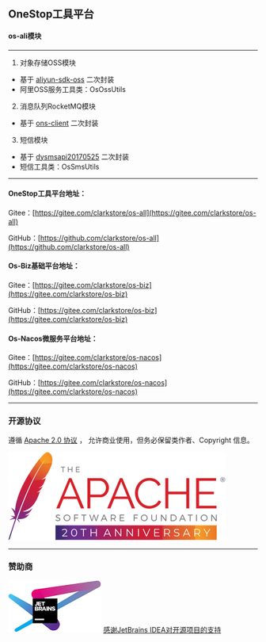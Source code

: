 ## OneStop工具平台
#### os-ali模块

---

1. 对象存储OSS模块
- 基于 [aliyun-sdk-oss](https://help.aliyun.com/product/31815.html) 二次封装
- 阿里OSS服务工具类：OsOssUtils
2. 消息队列RocketMQ模块
- 基于 [ons-client](https://help.aliyun.com/product/29530.html) 二次封装
3. 短信模块
- 基于 [dysmsapi20170525](https://help.aliyun.com/product/44282.html) 二次封装
- 短信工具类：OsSmsUtils

---

#### OneStop工具平台地址：
Gitee：[https://gitee.com/clarkstore/os-all](https://gitee.com/clarkstore/os-all)

GitHub：[https://github.com/clarkstore/os-all](https://github.com/clarkstore/os-all)

#### Os-Biz基础平台地址：
Gitee：[https://gitee.com/clarkstore/os-biz](https://gitee.com/clarkstore/os-biz)

GitHub：[https://gitee.com/clarkstore/os-biz](https://gitee.com/clarkstore/os-biz)

#### Os-Nacos微服务平台地址：
Gitee：[https://gitee.com/clarkstore/os-nacos](https://gitee.com/clarkstore/os-nacos)

GitHub：[https://gitee.com/clarkstore/os-nacos](https://gitee.com/clarkstore/os-nacos)

---
### 开源协议
遵循 [Apache 2.0 协议](https://www.apache.org/licenses/LICENSE-2.0.html) ，
允许商业使用，但务必保留类作者、Copyright 信息。

![](apache.png)

---
### 赞助商
[![JetBrains IDEA](jetbrains.png)](https://jb.gg/OpenSource)
[感谢JetBrains IDEA对开源项目的支持](https://jb.gg/OpenSource)


